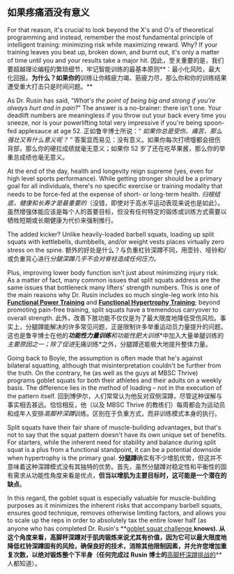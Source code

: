 ## 如果疼痛酒没有意义

For that reason, it's crucial to look beyond the X's and O's of theoretical programming and instead, remember the most fundamental principle of intelligent training: minimizing risk while maximizing reward. Why? If your training leaves you beat up, broken down, and burnt out, it's only a matter of time until you and your results take a major hit.
因此，至关重要的是，我们要超越理论编程的繁琐细节，牢记智能训练的最基本原则**：最小化风险，最大化回报。**为什么？如果你的**训练让你精疲力竭、筋疲力尽，那么你和你的训练结果遭受重大打击只是时间问题。**

As Dr. Rusin has said, “*What's the point of being big and strong if you're always hurt and in pain?*” The answer is a no-brainer: there isn't one. Your deadlift numbers are meaningless if you throw out your back every time you sneeze, nor is your powerlifting total very impressive if you're being spoon-fed applesauce at age 52.
正如鲁辛博士所说：“ *如果你总是受伤、痛苦，那么强壮又有什么意义呢？* ” 答案显而易见：没有意义。如果你每次打喷嚏都会扭伤背部，那么你的硬拉成绩就毫无意义；如果你 52 岁了还在吃苹果酱，那么你的举重总成绩也毫无意义。

At the end of the day, health and longevity reign supreme (yes, even for high level sports performance). While getting stronger should be a primary goal for all individuals, there's no specific exercise or training modality that needs to be force-fed at the expense of short- or long-term health.
*归根结底，健康和长寿才是最重要的*（没错，即使对于高水平运动表现来说也是如此）。虽然增强体能应该是每个人的首要目标，但没有任何特定的锻炼或训练方式需要以牺牲短期或长期健康为代价来强制推行。

The added kicker? Unlike heavily-loaded barbell squats, loading up split squats with kettlebells, dumbbells, and/or weight vests places virtually zero stress on the spine.
额外的好处是什么？与负重杠铃深蹲不同，用壶铃、哑铃和/或负重背心进行*分腿深蹲几乎不会对脊柱造成任何压力。*

Plus, improving lower body function isn't just about minimizing injury risk. As a matter of fact, many common issues that split squats address are the same issues that bottleneck many lifters' strength numbers. This is one of the main reasons why Dr. Rusin includes so much single-leg work into his **[Functional Power Training](https://drjohnrusin.com/FPT)** and **[Functional Hypertrophy Training](https://drjohnrusin.com/FHT)**; beyond promoting pain-free training, split squats have a tremendous carryover to overall strength.
此外，改善下肢功能不仅仅是为了最大限度地降低受伤风险。事实上，分腿蹲能解决的许多常见问题，正是限制许多举重运动员力量提升的问题。这也是鲁辛博士在他的***功能性力量训练**和**功能性肥大训练**中加入大量单腿训练的*主要原因之一；除了促进*无痛训练*之外，分腿蹲还能极大地提升整体力量。

Going back to Boyle, the assumption is often made that he's against bilateral squatting, although that misinterpretation couldn't be further from the truth. On the contrary, he (as well as the guys at MBSC Thrive) programs goblet squats for both their athletes and their adults on a weekly basis. The difference lies in the method of loading – not in the execution of the pattern itself.
回到博伊尔，人们常常认为他反对双侧深蹲，尽管这种误解与事实相去甚远。恰恰相反，他（以及 MBSC Thrive 的教练们）每周都会为运动员和成年人安排*高脚杯深蹲*训练。区别在于负重方式，而非训练模式本身的执行。

Split squats have their fair share of muscle-building advantages, but that's not to say that the squat pattern doesn't have its own unique set of benefits. For starters, while the inherent need for stability and balance during split squat is a plus from a functional standpoint, it can be a potential downside when hypertrophy is the primary goal.
**分腿蹲**确实有不少增肌优势，但这并不意味着这种深蹲模式没有其独特的优势。首先，虽然分腿蹲对稳定性和平衡性的固有需求从功能性角度来看是优点，**但当以增肌为主要目标时，这可能是一个潜在的缺点**。

In this regard, the goblet squat is especially valuable for muscle-building purposes as it minimizes the inherent risks that accompany barbell squats, ensures good technique, removes otherwise limiting factors, and allows you to scale up the reps in order to absolutely tax the entire lower half (as anyone who has completed Dr. Rusin's **[goblet squat challenge ](https://drjohnrusin.com/relative-strength-goblet-squat-challenge/)**knows).
从这个角度来看，**高脚杯深蹲**对于肌肉锻炼来说尤其有价值，因为它可以最大限度地降低杠铃深蹲固有的风险，确保良好的技术，消除其他限制因素，并允许您增加重复次数，以绝对锻炼整个下半身（任何完成过 Rusin 博士的**[高脚杯深蹲挑战的](https://drjohnrusin.com/relative-strength-goblet-squat-challenge/)**人都知道）。